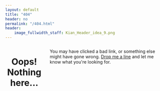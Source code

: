```yaml
---
layout: default
title: "404"
header: no
permalink: "/404.html"
header:
    image_fullwidth_staff: Kian_Header_idea_9.png
---
```


<div class="row t30">
	<div class="medium-8 columns medium-offset-2 end">
    <div itemprop="name">
        <h1 style="text-align: center">Oops! Nothing here...</h1>
    </div>
    <p class="teaser">You may have clicked a bad link, or something else might have gone wrong. <a href="{{ site.url }}{{ site.baseurl }}/contact/">Drop me a line</a> and let me know what you're looking for.</p>
</div>
</div>


